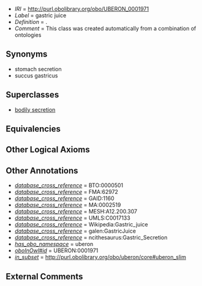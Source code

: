  * *IRI* = http://purl.obolibrary.org/obo/UBERON_0001971
 * *Label* = gastric juice
 * *Definition* = .
 * *Comment* = This class was created automatically from a combination of ontologies

## Synonyms

 * stomach secretion
 * succus gastricus

## Superclasses

 * [bodily secretion](../../UBERON/56/UBERON_0000456.md)

## Equivalencies


## Other Logical Axioms


## Other Annotations

 * *[database_cross_reference](../../ef/oboInOwl#hasDbXref.md)* = BTO:0000501
 * *[database_cross_reference](../../ef/oboInOwl#hasDbXref.md)* = FMA:62972
 * *[database_cross_reference](../../ef/oboInOwl#hasDbXref.md)* = GAID:1160
 * *[database_cross_reference](../../ef/oboInOwl#hasDbXref.md)* = MA:0002519
 * *[database_cross_reference](../../ef/oboInOwl#hasDbXref.md)* = MESH:A12.200.307
 * *[database_cross_reference](../../ef/oboInOwl#hasDbXref.md)* = UMLS:C0017133
 * *[database_cross_reference](../../ef/oboInOwl#hasDbXref.md)* = Wikipedia:Gastric_juice
 * *[database_cross_reference](../../ef/oboInOwl#hasDbXref.md)* = galen:GastricJuice
 * *[database_cross_reference](../../ef/oboInOwl#hasDbXref.md)* = ncithesaurus:Gastric_Secretion
 * *[has_obo_namespace](../../ce/oboInOwl#hasOBONamespace.md)* = uberon
 * *[oboInOwl#id](../../id/oboInOwl#id.md)* = UBERON:0001971
 * *[in_subset](../../et/oboInOwl#inSubset.md)* = http://purl.obolibrary.org/obo/uberon/core#uberon_slim

## External Comments

